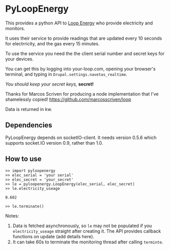 PyLoopEnergy
======

This provides a python API to [Loop Energy](https://www.your-loop.com) who provide electricity and monitors.

It uses their service to provide readings that are updated every 10 seconds for electrricity, and the gas every 15 minutes.

To use the service you need the the client serial number and secret keys for your devices.

You can get this by logging into your-loop.com, opening your browser's terminal, and typing in ```Drupal.settings.navetas_realtime```.

*You should keep your secret keys,* **secret!**

Thanks for Marcos Scriven for producing a node implementation that I've shamelessly copied! https://github.com/marcosscriven/loop

Data is returned in kw.

Dependencies
------------
PyLoopEnergy depends on socketIO-client. It needs version 0.5.6 which supports socket.IO version 0.9, rather than 1.0.


How to use
----------

    >> import pyloopenergy
    >> elec_serial = 'your serial'
    >> elec_secret = 'your_secret'
    >> le = pyloopenergy.LoopEnergy(elec_serial, elec_secret)
    >> le.electricity_useage

    0.602

    >> le.terminate()

Notes:
 1. Data is fetched asynchronously, so `le` may not be populated if you `electricity_useage` straight after creating it. The API provides callback functions on update (add details here). 
 2. It can take 60s to terminate the monitoring thread after calling `terminte`.

